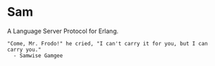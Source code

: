 Sam
===

A Language Server Protocol for Erlang.

```
"Come, Mr. Frodo!" he cried, "I can't carry it for you, but I can carry you."
  - Samwise Gamgee
```

